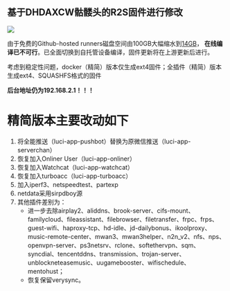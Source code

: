 ## 基于DHDAXCW骷髅头的R2S固件进行修改

<img src="https://img.shields.io/github/downloads/MilesPoupart/NanoPi-R2S/total.svg?style=for-the-badge&color=32C955"/>


由于免费的Github-hosted runners磁盘空间由100GB大幅缩水到[14GB](https://docs.github.com/en/actions/using-github-hosted-runners/about-github-hosted-runners#supported-runners-and-hardware-resources)，
**在线编译已不可行**。已全面切换到自托管设备编译，固件更新将在上游更新后进行。

考虑到稳定性问题，docker（精简）版本仅生成ext4固件；全插件（精简）版本生成ext4、SQUASHFS格式的固件

**后台地址仍为192.168.2.1！！！**

# 精简版本主要改动如下

1. 将全能推送（luci-app-pushbot）替换为原微信推送（luci-app-serverchan）
2. 恢复加入Onliner User（luci-app-onliner）
3. 恢复加入Watchcat（luci-app-watchcat）
4. 恢复加入turboacc（luci-app-turboacc）
5. 加入iperf3、netspeedtest、partexp
6. netdata采用sirpdboy源
7. 其他插件差别为：
    + 进一步去除airplay2、aliddns、brook-server、cifs-mount、familycloud、fileassistant、filebrowser、filetransfer、frpc、frps、guest-wifi、haproxy-tcp、hd-idle、jd-dailybonus、ikoolproxy、music-remote-center、mwan3、mwan3helper、n2n_v2、nfs、nps、openvpn-server、ps3netsrv、rclone、softethervpn、sqm、syncdial、tencentddns、transmission、trojan-server、unblockneteasemusic、uugamebooster、wifischedule、mentohust；
    + 恢复保留verysync。
